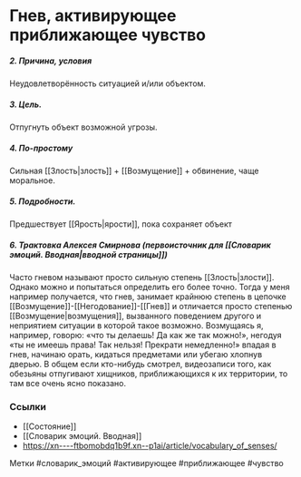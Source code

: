 #  Гнев, активирующее приближающее чувство

##### 2. Причина, условия
Неудовлетворённость ситуацией и/или объектом.

##### 3. Цель.
Отпугнуть объект возможной угрозы.

##### 4. По-простому
Сильная [[Злость|злость]] + [[Возмущение]] + обвинение, чаще моральное.

##### 5. Подробности.
Предшествует [[Ярость|ярости]], пока сохраняет объект

##### 6. Трактовка Алексея Смирнова (первоисточник для [[Словарик эмоций. Вводная|вводной страницы]])
Часто гневом называют просто сильную степень [[Злость|злости]]. Однако можно и попытаться определить его более точно. Тогда у меня например получается, что гнев, занимает крайнюю степень в цепочке [[Возмущение]]-[[Негодование]]-[[Гнев]] и отличается просто степенью [[Возмущение|возмущения]], вызванного поведением другого и неприятием ситуации в которой такое возможно. Возмущаясь я, например, говорю: «что ты делаешь! Да как же так можно!», негодуя «ты не имеешь права! Так нельзя! Прекрати немедленно!» впадая в гнев, начинаю орать, кидаться предметами или убегаю хлопнув дверью. В общем если кто-нибудь смотрел, видеозаписи того, как обезьяны отпугивают хищников, приближающихся к их территории, то там все очень ясно показано.


### Ссылки
- [[Состояние]]
- [[Словарик эмоций. Вводная]]
- https://xn----ftbomobdq1b9f.xn--p1ai/article/vocabulary_of_senses/

Метки #словарик_эмоций #активирующее #приближающее #чувство 


